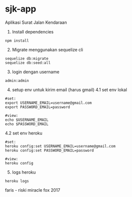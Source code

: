 # sjk-app
Aplikasi Surat Jalan Kendaraan

1. Install dependencies
```
npm install
```

2. Migrate menggunakan sequelize cli
```
sequelize db:migrate
sequelize db:seed:all
```

3. login dengan username
```
admin:admin
```

4. setup env untuk kirim email (harus gmail)
4.1 set env lokal
```
#set:
export USERNAME_EMAIL=username@gmail.com
export PASSWORD_EMAIL=password

#view:
echo $USERNAME_EMAIL
echo $PASSWORD_EMAIL
```

4.2 set env heroku
```
#set:
heroku config:set USERNAME_EMAIL=username@gmail.com
heroku config:set PASSWORD_EMAIL=password

#view:
heroku config
```

5. logs heroku
```
heroku logs
```

faris - riski
miracle fox 2017